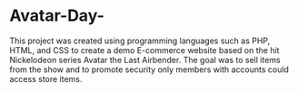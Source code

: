 # Avatar-Day-

This project was created using programming languages such as PHP, HTML, and CSS to create a demo E-commerce website based on the hit Nickelodeon series Avatar the Last Airbender. The goal was to sell items from the show and to promote security only members with accounts could access store items. 
